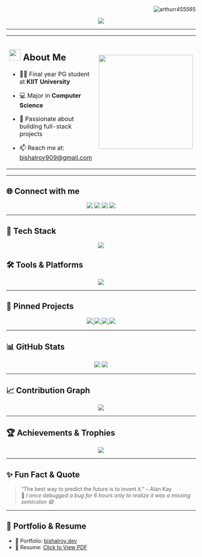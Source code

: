 <!-- Profile views at top-right -->
<p align="right">
  <img src="https://komarev.com/ghpvc/?username=arthurr455565&label=Profile%20views&color=ff69b4&style=flat-square" alt="arthurr455565" />
</p>

<!-- Typing animation centered -->
<p align="center">
  <img src="https://readme-typing-svg.herokuapp.com?font=Architects+Daughter&size=30&duration=4000&color=FF6F91&center=true&vCenter=true&multiline=true&lines=Hey!+I'm+Bishal+Roy+%F0%9F%92%96;Welcome+to+my+GitHub+profile!;Feel+free+to+explore+my+work+%F0%9F%91%80" />
</p>



---

<!-- About Me with right-aligned image -->
<div align="center">
  <table>
    <tr>
      <td>

  ## <img src="https://raw.githubusercontent.com/nixin72/nixin72/master/wave.gif" width="30px"> About Me

  - 👨‍🎓 Final year PG student at **KIIT University**  
  - 💻 Major in **Computer Science**  
  - 🧠 Passionate about building full-stack projects  
  - 📫 Reach me at: [bishalroy909@gmail.com](mailto:bishalroy909@gmail.com)

      </td>
      <td>
        <img src="https://media.giphy.com/media/qgQUggAC3Pfv687qPC/giphy.gif" width="250" />
      </td>
    </tr>
  </table>
</div>

---

## 🌐 Connect with me

<p align="center">
  <a href="mailto:bishalroy909@gmail.com"><img src="https://img.shields.io/badge/Gmail-D14836?style=for-the-badge&logo=gmail&logoColor=white"/></a>
  <a href="https://www.linkedin.com/in/bishal-roy-458268255/"><img src="https://img.shields.io/badge/LinkedIn-0077B5?style=for-the-badge&logo=linkedin&logoColor=white"/></a>
  <a href="https://dev.to/YOUR_DEVTO_USERNAME"><img src="https://img.shields.io/badge/dev.to-0A0A0A?style=for-the-badge&logo=devdotto&logoColor=white"/></a>
  <a href="https://twitter.com/YOUR_TWITTER"><img src="https://img.shields.io/badge/Twitter-1DA1F2?style=for-the-badge&logo=twitter&logoColor=white"/></a>
</p>

---

## 🚀 Tech Stack

<p align="center">
  <img src="https://skillicons.dev/icons?i=java,python,cpp,c,js,ts,react,html,css,nodejs,mysql,mongodb&theme=light" />
</p>

## 🛠️ Tools & Platforms

<p align="center">
  <img src="https://skillicons.dev/icons?i=vscode,figma,linux,git,github,firebase,androidstudio&theme=light" />
</p>

---

## 📌 Pinned Projects

<div align="center">
  <a href="https://github.com/arthurr455565/CP">
    <img src="https://github-readme-stats.vercel.app/api/pin/?username=arthurr455565&repo=CP&theme=radical&hide_border=true" />
  </a>
  <a href="https://github.com/arthurr455565/DSA">
    <img src="https://github-readme-stats.vercel.app/api/pin/?username=arthurr455565&repo=DSA&theme=radical&hide_border=true" />
  </a>
  <a href="https://github.com/arthurr455565/Leetcode">
    <img src="https://github-readme-stats.vercel.app/api/pin/?username=arthurr455565&repo=Leetcode&theme=radical&hide_border=true" />
  </a>
  <a href="https://github.com/arthurr455565/Spring-Boot">
    <img src="https://github-readme-stats.vercel.app/api/pin/?username=arthurr455565&repo=Spring-Boot&theme=radical&hide_border=true" />
  </a>
</div>

---

## 📊 GitHub Stats

<p align="center">
  <img src="https://github-readme-stats.vercel.app/api?username=arthurr455565&show_icons=true&theme=tokyonight&hide_border=true&include_all_commits=true&count_private=true" />
  <img src="https://github-readme-streak-stats.herokuapp.com/?user=arthurr455565&theme=tokyonight&hide_border=true" />
</p>

---

## 📈 Contribution Graph

<p align="center">
  <img src="https://github-readme-activity-graph.vercel.app/graph?username=arthurr455565&theme=tokyo-night&hide_border=true" />
</p>

---

## 🏆 Achievements & Trophies

<p align="center">
  <img src="https://github-profile-trophy.vercel.app/?username=arthurr455565&theme=gruvbox&no-frame=true&margin-w=10&column=8" />
</p>

---

## ✨ Fun Fact & Quote

> “The best way to predict the future is to invent it.” – Alan Kay  
> 🎯 *I once debugged a bug for 6 hours only to realize it was a missing semicolon 😅*

---

## 🧾 Portfolio & Resume

- 🔗 Portfolio: [bishalroy.dev](https://bishalroy.dev) <!-- Replace with your real link -->
- 📄 Resume: [Click to View PDF](https://github.com/arthurr455565/resume/raw/main/Bishal_Roy_Resume.pdf)

